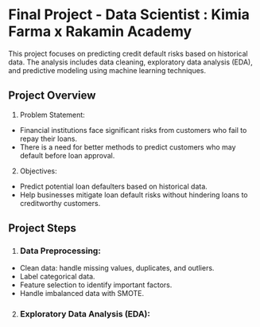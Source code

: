 # Final Project - Data Scientist : Kimia Farma x Rakamin Academy
This project focuses on predicting credit default risks based on historical data. The analysis includes data cleaning, exploratory data analysis (EDA), and predictive modeling using machine learning techniques.


## Project Overview
1. Problem Statement:
- Financial institutions face significant risks from customers who fail to repay their loans.
- There is a need for better methods to predict customers who may default before loan approval.
2. Objectives:
- Predict potential loan defaulters based on historical data.
- Help businesses mitigate loan default risks without hindering loans to creditworthy customers.

## Project Steps
1. ### Data Preprocessing:
- Clean data: handle missing values, duplicates, and outliers.
- Label categorical data.
- Feature selection to identify important factors.
- Handle imbalanced data with SMOTE.
2. ### Exploratory Data Analysis (EDA):
